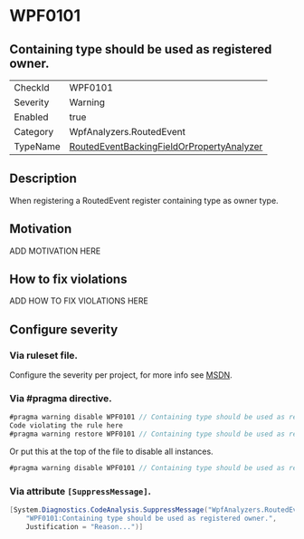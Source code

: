 # WPF0101
## Containing type should be used as registered owner.

<!-- start generated table -->
<table>
<tr>
  <td>CheckId</td>
  <td>WPF0101</td>
</tr>
<tr>
  <td>Severity</td>
  <td>Warning</td>
</tr>
<tr>
  <td>Enabled</td>
  <td>true</td>
</tr>
<tr>
  <td>Category</td>
  <td>WpfAnalyzers.RoutedEvent</td>
</tr>
<tr>
  <td>TypeName</td>
  <td><a href="https://github.com/DotNetAnalyzers/WpfAnalyzers/blob/master/WpfAnalyzers.Analyzers/NodeAnalyzers/RoutedEventBackingFieldOrPropertyAnalyzer.cs">RoutedEventBackingFieldOrPropertyAnalyzer</a></td>
</tr>
</table>
<!-- end generated table -->

## Description

When registering a RoutedEvent register containing type as owner type.

## Motivation

ADD MOTIVATION HERE

## How to fix violations

ADD HOW TO FIX VIOLATIONS HERE

<!-- start generated config severity -->
## Configure severity

### Via ruleset file.

Configure the severity per project, for more info see [MSDN](https://msdn.microsoft.com/en-us/library/dd264949.aspx).

### Via #pragma directive.
```C#
#pragma warning disable WPF0101 // Containing type should be used as registered owner.
Code violating the rule here
#pragma warning restore WPF0101 // Containing type should be used as registered owner.
```

Or put this at the top of the file to disable all instances.
```C#
#pragma warning disable WPF0101 // Containing type should be used as registered owner.
```

### Via attribute `[SuppressMessage]`.

```C#
[System.Diagnostics.CodeAnalysis.SuppressMessage("WpfAnalyzers.RoutedEvent", 
    "WPF0101:Containing type should be used as registered owner.", 
    Justification = "Reason...")]
```
<!-- end generated config severity -->